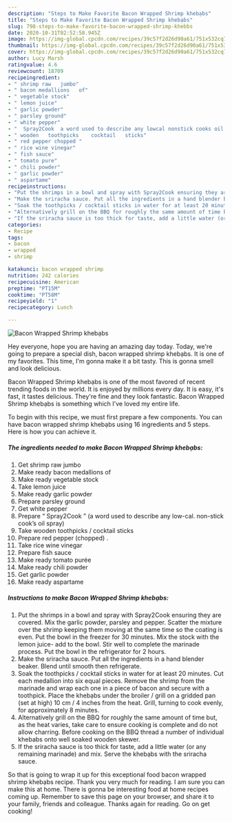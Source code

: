 ```yaml
---
description: "Steps to Make Favorite Bacon Wrapped Shrimp khebạbs"
title: "Steps to Make Favorite Bacon Wrapped Shrimp khebạbs"
slug: 798-steps-to-make-favorite-bacon-wrapped-shrimp-khebbs
date: 2020-10-31T02:52:58.945Z
image: https://img-global.cpcdn.com/recipes/39c57f2d26d90a61/751x532cq70/bacon-wrapped-shrimp-khebạbs-recipe-main-photo.jpg
thumbnail: https://img-global.cpcdn.com/recipes/39c57f2d26d90a61/751x532cq70/bacon-wrapped-shrimp-khebạbs-recipe-main-photo.jpg
cover: https://img-global.cpcdn.com/recipes/39c57f2d26d90a61/751x532cq70/bacon-wrapped-shrimp-khebạbs-recipe-main-photo.jpg
author: Lucy Marsh
ratingvalue: 4.6
reviewcount: 18709
recipeingredient:
- " shrimp raw   jumbo"
- " bacon medallions   of"
- " vegetable stock"
- " lemon juice"
- " garlic powder"
- " parsley ground"
- " white pepper"
- "  Spray2Cook  a word used to describe any lowcal nonstick cooks oil spray"
- " wooden   toothpicks    cocktail   sticks"
- " red pepper chopped "
- " rice wine vinegar"
- " fish sauce"
- " tomato pure"
- " chili powder"
- " garlic powder"
- " aspartame"
recipeinstructions:
- "Put the shrimps in a bowl and spray with Spray2Cook ensuring they are covered. Mix the garlic powder, parsley and pepper. Scatter the mixture over the shrimp keeping them moving at the same time so the coating is even. Put the bowl in the freezer for 30 minutes. Mix the stock with the lemon juice- add to the bowl. Stir well to complete the marinade process. Put the bowl in the refrigerator for 2 hours."
- "Make the sriracha sauce. Put all the ingredients in a hand blender beaker. Blend until smooth then refrigerate."
- "Soak the toothpicks / cocktail sticks in water for at least 20 minutes. Cut each medallion into six equal pieces. Remove the shrimp from the marinade and wrap each one in a piece of bacon and secure with a toothpick. Place the khebạbs under the broiler / grill on a gridded pan (set at high) 10 cm / 4 inches from the heat. Grill, turning to cook evenly, for approximately 8 minutes."
- "Alternatively grill on the BBQ for roughly the same amount of time but, as the heat varies, take care to ensure cooking is complete and do not allow charring. Before cooking on the BBQ thread a number of individual khebabs onto well soaked wooden skewer."
- "If the sriracha sauce is too thick for taste, add a little water (or any remaining marinade) and mix. Serve the khebạbs with the sriracha sauce."
categories:
- Recipe
tags:
- bacon
- wrapped
- shrimp

katakunci: bacon wrapped shrimp 
nutrition: 242 calories
recipecuisine: American
preptime: "PT15M"
cooktime: "PT58M"
recipeyield: "1"
recipecategory: Lunch

---
```



![Bacon Wrapped Shrimp khebạbs](https://img-global.cpcdn.com/recipes/39c57f2d26d90a61/751x532cq70/bacon-wrapped-shrimp-khebạbs-recipe-main-photo.jpg)

Hey everyone, hope you are having an amazing day today. Today, we're going to prepare a special dish, bacon wrapped shrimp khebạbs. It is one of my favorites. This time, I'm gonna make it a bit tasty. This is gonna smell and look delicious.

Bacon Wrapped Shrimp khebạbs is one of the most favored of recent trending foods in the world. It is enjoyed by millions every day. It is easy, it's fast, it tastes delicious. They're fine and they look fantastic. Bacon Wrapped Shrimp khebạbs is something which I've loved my entire life.




To begin with this recipe, we must first prepare a few components. You can have bacon wrapped shrimp khebạbs using 16 ingredients and 5 steps. Here is how you can achieve it.

<!--inarticleads1-->

##### The ingredients needed to make Bacon Wrapped Shrimp khebạbs:

1. Get  shrimp raw   jumbo
1. Make ready  bacon medallions   of
1. Make ready  vegetable stock
1. Take  lemon juice
1. Make ready  garlic powder
1. Prepare  parsley ground
1. Get  white pepper
1. Prepare  “ Spray2Cook ” (a word used to describe any low-cal. non-stick cook’s oil spray)
1. Take  wooden   toothpicks  /  cocktail   sticks
1. Prepare  red pepper (chopped) .
1. Take  rice wine vinegar
1. Prepare  fish sauce
1. Make ready  tomato purée
1. Make ready  chili powder
1. Get  garlic powder
1. Make ready  aspartame




<!--inarticleads2-->

##### Instructions to make Bacon Wrapped Shrimp khebạbs:

1. Put the shrimps in a bowl and spray with Spray2Cook ensuring they are covered. Mix the garlic powder, parsley and pepper. Scatter the mixture over the shrimp keeping them moving at the same time so the coating is even. Put the bowl in the freezer for 30 minutes. Mix the stock with the lemon juice- add to the bowl. Stir well to complete the marinade process. Put the bowl in the refrigerator for 2 hours.
1. Make the sriracha sauce. Put all the ingredients in a hand blender beaker. Blend until smooth then refrigerate.
1. Soak the toothpicks / cocktail sticks in water for at least 20 minutes. Cut each medallion into six equal pieces. Remove the shrimp from the marinade and wrap each one in a piece of bacon and secure with a toothpick. Place the khebạbs under the broiler / grill on a gridded pan (set at high) 10 cm / 4 inches from the heat. Grill, turning to cook evenly, for approximately 8 minutes.
1. Alternatively grill on the BBQ for roughly the same amount of time but, as the heat varies, take care to ensure cooking is complete and do not allow charring. Before cooking on the BBQ thread a number of individual khebabs onto well soaked wooden skewer.
1. If the sriracha sauce is too thick for taste, add a little water (or any remaining marinade) and mix. Serve the khebạbs with the sriracha sauce.




So that is going to wrap it up for this exceptional food bacon wrapped shrimp khebạbs recipe. Thank you very much for reading. I am sure you can make this at home. There is gonna be interesting food at home recipes coming up. Remember to save this page on your browser, and share it to your family, friends and colleague. Thanks again for reading. Go on get cooking!

